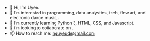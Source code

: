 - 👋 Hi, I’m Uyen.
- 👀 I’m interested in programming, data analystics, tech, flow art, and electronic dance music,.
- 🌱 I’m currently learning Python 3, HTML, CSS, and Javascript.
- 💞️ I’m looking to collaborate on ...
- 📫 How to reach me: nguyeud@gmail.com

<!---
nguyeud/nguyeud is a ✨ special ✨ repository because its `README.md` (this file) appears on your GitHub profile.
You can click the Preview link to take a look at your changes.
--->
